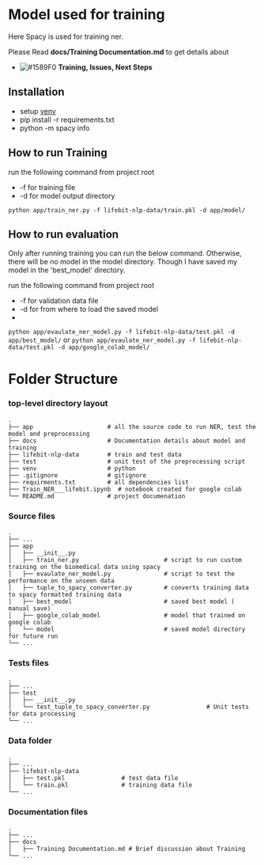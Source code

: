 # Model used for training
Here Spacy is used for training ner.

Please Read **docs/Training Documentation.md** to get details about 
 - ![#1589F0](https://via.placeholder.com/15/1589F0/000000?text=+)  **Training, Issues, Next Steps** 

## Installation
- setup [venv](https://packaging.python.org/guides/installing-using-pip-and-virtual-environments/)
- pip install -r requirements.txt 
- python -m spacy info

## How to run Training
run the following command from project root
- -f for training file
- -d for model output directory

`python app/train_ner.py -f lifebit-nlp-data/train.pkl -d app/model/`

## How to run evaluation
Only after running training you can run the below command. 
Otherwise, there will be no model in the model directory.
Though I have saved my model in the 'best_model' directory.

run the following command from project root
- -f for validation data file
- -d for from where to load the saved model
- 
`python app/evaulate_ner_model.py -f lifebit-nlp-data/test.pkl -d app/best_model/`
or 
`python app/evaulate_ner_model.py -f lifebit-nlp-data/test.pkl -d app/google_colab_model/`

Folder Structure
============================

### top-level directory layout

    .
    ├── app                     # all the source code to run NER, test the model and preprocessing 
    ├── docs                    # Documentation details about model and training
    ├── lifebit-nlp-data        # train and test data
    ├── test                    # unit test of the preprocessing script
    ├── venv                    # python                  
    ├── .gitignore              # gitignore                  
    ├── requirments.txt         # all dependencies list                  
    ├── Train_NER___lifebit.ipynb  # notebook created for google colab                
    └── README.md               # project documenation



### Source files
    .
    ├── ...
    ├── app
    │   ├── __init__.py
    │   ├── train_ner.py                        # script to run custom training on the biomedical data using spacy
    │   ├── evaulate_ner_model.py               # script to test the performance on the unseen data
    │   ├── tuple_to_spacy_converter.py         # converts training data to spacy formatted training data
    │   ├── best_model                          # saved best model ( manual save)
    │   ├── google_colab_model                  # model that trained on google colab
    │   └── model                               # saved model directory for future run
    └── ...


### Tests files
    .
    ├── ...
    ├── test
    │   ├── __init__.py         
    │   └── test_tuple_to_spacy_converter.py                # Unit tests for data processing
    └── ...

### Data folder
    .
    ├── ...
    ├── lifebit-nlp-data
    │   ├── test.pkl                # test data file 
    │   └── train.pkl               # training data file
    └── ...

### Documentation files
    .
    ├── ...
    ├── docs
    │   ├── Training Documentation.md # Brief discussion about Training
    └── ...
